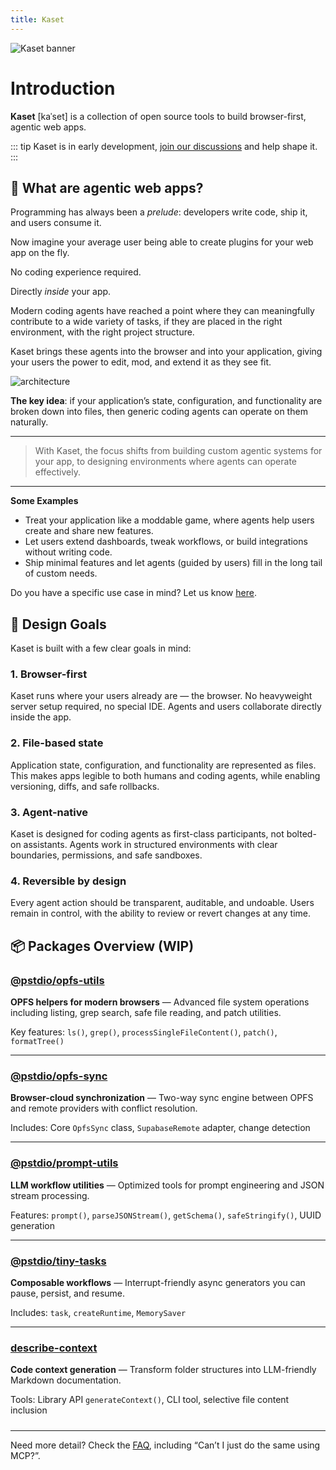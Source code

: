 ```yaml
---
title: Kaset
---
```


![Kaset banner](/images/kaset.png)

# Introduction

**Kaset** [kaˈset] is a collection of open source tools to build browser-first, agentic web apps.

::: tip
Kaset is in early development, [join our discussions](https://github.com/pufflyai/kaset/discussions) and help shape it.
:::

## 🤔 What are agentic web apps?

Programming has always been a _prelude_: developers write code, ship it, and users consume it.

Now imagine your average user being able to create plugins for your web app on the fly.

No coding experience required.

Directly _inside_ your app.

Modern coding agents have reached a point where they can meaningfully contribute to a wide variety of tasks, if they are placed in the right environment, with the right project structure.

Kaset brings these agents into the browser and into your application, giving your users the power to edit, mod, and extend it as they see fit.

![architecture](/images/architecture.png)

**The key idea**: if your application’s state, configuration, and functionality are broken down into files, then generic coding agents can operate on them naturally.

---

> With Kaset, the focus shifts from building custom agentic systems for your app, to designing environments where agents can operate effectively.

---

**Some Examples**

- Treat your application like a moddable game, where agents help users create and share new features.
- Let users extend dashboards, tweak workflows, or build integrations without writing code.
- Ship minimal features and let agents (guided by users) fill in the long tail of custom needs.

Do you have a specific use case in mind? Let us know [here](https://github.com/pufflyai/kaset/discussions/categories/ideas).

## 🎯 Design Goals

Kaset is built with a few clear goals in mind:

### 1. **Browser-first**

Kaset runs where your users already are — the browser.
No heavyweight server setup required, no special IDE.
Agents and users collaborate directly inside the app.

### 2. **File-based state**

Application state, configuration, and functionality are represented as files.
This makes apps legible to both humans and coding agents, while enabling versioning, diffs, and safe rollbacks.

### 3. **Agent-native**

Kaset is designed for coding agents as first-class participants, not bolted-on assistants.
Agents work in structured environments with clear boundaries, permissions, and safe sandboxes.

### 4. **Reversible by design**

Every agent action should be transparent, auditable, and undoable.
Users remain in control, with the ability to review or revert changes at any time.

## 📦 Packages Overview (WIP)

<div style="margin: 1.5rem 0;">

### [@pstdio/opfs-utils](/packages/opfs-utils)

**OPFS helpers for modern browsers** — Advanced file system operations including listing, grep search, safe file reading, and patch utilities.

Key features: `ls()`, `grep()`, `processSingleFileContent()`, `patch()`, `formatTree()`

---

### [@pstdio/opfs-sync](/packages/opfs-sync)

**Browser-cloud synchronization** — Two-way sync engine between OPFS and remote providers with conflict resolution.

Includes: Core `OpfsSync` class, `SupabaseRemote` adapter, change detection

---

### [@pstdio/prompt-utils](/packages/prompt-utils)

**LLM workflow utilities** — Optimized tools for prompt engineering and JSON stream processing.

Features: `prompt()`, `parseJSONStream()`, `getSchema()`, `safeStringify()`, UUID generation

---

### [@pstdio/tiny-tasks](/packages/tiny-tasks)

**Composable workflows** — Interrupt-friendly async generators you can pause, persist, and resume.

Includes: `task`, `createRuntime`, `MemorySaver`

---

### [describe-context](/packages/describe-context)

**Code context generation** — Transform folder structures into LLM-friendly Markdown documentation.

Tools: Library API `generateContext()`, CLI tool, selective file content inclusion

</div>

---

Need more detail? Check the [FAQ](/faq), including “Can’t I just do the same using MCP?”.
